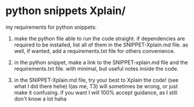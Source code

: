 # python snippets Xplain/


my requirements for python snippets:


1. make the python file able to run the code straight.
if dependencies are required to be installed, list all of them in the SNIPPET-Xplain.md file.
as well, if wanted, add a requirements.txt file for others convenience.

2. in the python snippet, make a link to the SNIPPET-xplain.md file and the requirements.txt file.
with minimal, but useful notes inside the code.

3. in the SNIPPET-Xplain.md file, try your best to Xplain the code! (see what I did there hehe)
I(as me, T3) will sometimes be wrong, or just make it confusing. if you want I will 100% accept guidance, as I still don't know a lot haha
